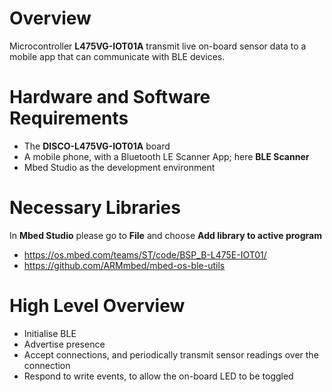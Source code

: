 # Overview
Microcontroller **L475VG-IOT01A** transmit live on-board sensor data to a mobile app that can communicate with BLE devices.

# Hardware and Software Requirements
* The __DISCO-L475VG-IOT01A__ board
* A mobile phone, with a Bluetooth LE Scanner App; here __BLE Scanner__
* Mbed Studio as the development environment

# Necessary Libraries
In __Mbed Studio__ please go to __File__ and choose __Add library to active program__
* https://os.mbed.com/teams/ST/code/BSP_B-L475E-IOT01/
* https://github.com/ARMmbed/mbed-os-ble-utils

# High Level Overview
* Initialise BLE
* Advertise presence
* Accept connections, and periodically transmit sensor readings over the connection
* Respond to write events, to allow the on-board LED to be toggled
